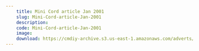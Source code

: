 ```yaml
---
    title: Mini Cord article Jan 2001
    slug: Mini-Cord-article-Jan-2001
    description:
    code: Mini-Cord-article-Jan-2001
    image:
    download: https://cmdiy-archive.s3.us-east-1.amazonaws.com/adverts/documents/Mini+Cord+article+Jan+2001.pdf
---
```

<!-- Content of the page -->

##
        